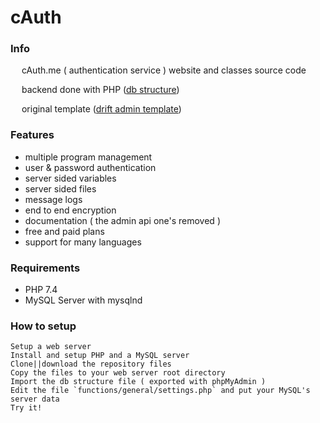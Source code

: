 # cAuth

### Info

&emsp; cAuth.me ( authentication service ) website and classes source code

&emsp; backend done with PHP ([db structure](assets/c_auth.sql))

&emsp; original template ([drift admin template](https://themeforest.net/item/drift-admin-template-html-jquery-and-bootstrap4/23385839))

### Features
- multiple program management
- user & password authentication
- server sided variables
- server sided files
- message logs
- end to end encryption
- documentation ( the admin api one's removed )
- free and paid plans
- support for many languages

### Requirements
- PHP 7.4
- MySQL Server with mysqlnd

### How to setup
```
Setup a web server
Install and setup PHP and a MySQL server
Clone||download the repository files
Copy the files to your web server root directory
Import the db structure file ( exported with phpMyAdmin )
Edit the file `functions/general/settings.php` and put your MySQL's server data
Try it!
```
